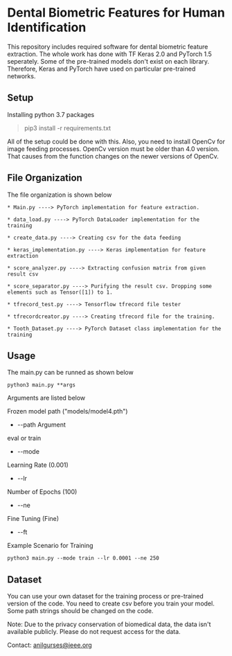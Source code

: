 # Dental Biometric Features for Human Identification

This repository includes required software for dental biometric feature extraction. The whole work has done with TF Keras 2.0 and PyTorch 1.5 seperately. Some of the pre-trained models don't exist on each library. Therefore, Keras and PyTorch have used on particular pre-trained networks. 


## Setup

Installing python 3.7 packages
> pip3 install -r requirements.txt

All of the setup could be done with this. Also, you need to install OpenCv for image feeding processes. OpenCv version must be older than 4.0 version. That causes from the function changes on the newer versions of OpenCv.

## File Organization

The file organization is shown below

```
* Main.py ----> PyTorch implementation for feature extraction. 

* data_load.py ----> PyTorch DataLoader implementation for the training

* create_data.py ----> Creating csv for the data feeding

* keras_implementation.py ----> Keras implementation for feature extraction

* score_analyzer.py ----> Extracting confusion matrix from given result csv

* score_separator.py ----> Purifying the result csv. Dropping some elements such as Tensor([1]) to 1.

* tfrecord_test.py ----> Tensorflow tfrecord file tester

* tfrecordcreator.py ----> Creating tfrecord file for the training.

* Tooth_Dataset.py ----> PyTorch Dataset class implementation for the training

```

## Usage


The main.py can be runned as shown below

```
python3 main.py **args
```

Arguments are listed below

Frozen model path ("models/model4.pth")
* --path  Argument

eval or train 
* --mode 

Learning Rate (0.001)
* --lr 

Number of Epochs (100)
* --ne 

Fine Tuning (Fine)
* --ft 


Example Scenario for Training

```
python3 main.py --mode train --lr 0.0001 --ne 250
```

## Dataset

You can use your own dataset for the training process or pre-trained version of the code. You need to create csv before you train your model. Some path strings should be changed on the code. 

Note: Due to the privacy conservation of biomedical data, the data isn't available publicly. Please do not request access for the data. 

Contact: anilgurses@ieee.org

